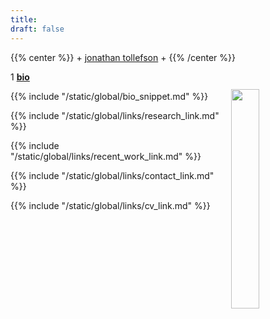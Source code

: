 ```yaml
---
title: 
draft: false
---
```


{{% center %}}
\+ [jonathan tollefson](/) \+
{{% /center %}}
<br/>


<img src="/images/portrait.jpg" style="float: right; width: 30%; margin-left: 3%; margin-bottom: 0.5em;margin-top: 2em">
</a>





1 [**bio**](/)

{{% include "/static/global/bio_snippet.md" %}}


{{% include "/static/global/links/research_link.md" %}}


{{% include "/static/global/links/recent_work_link.md" %}}


{{% include "/static/global/links/contact_link.md" %}}



{{% include "/static/global/links/cv_link.md" %}}

